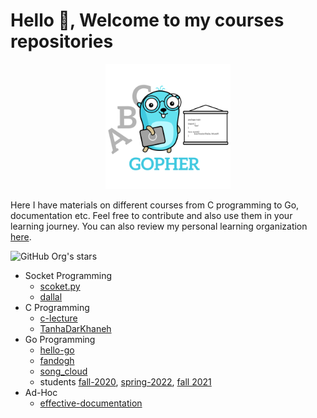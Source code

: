 # Hello 👋, Welcome to my courses repositories

<p align="center">
  <img height=200px src="https://github.com/cng-by-example/.github/raw/main/profile/img/banner.png"></img>
</p>

Here I have materials on different courses from C programming to Go,
documentation etc. Feel free to contribute and also use
them in your learning journey.
You can also review my personal learning organization [here](https://github.com/1995parham-learning).

![GitHub Org's stars](https://img.shields.io/github/stars/1995parham-teaching?style=social)

- Socket Programming
  - [scoket.py](https://github.com/1995parham-teaching/socket.py)
  - [dallal](https://github.com/1995parham-teaching/dallal)
- C Programming
  - [c-lecture](https://github.com/1995parham-teaching/c-lecture)
  - [TanhaDarKhaneh](https://github.com/1995parham-teaching/TanhaDarKhaneh)
- Go Programming
  - [hello-go](https://github.com/1995parham-teaching/hello-go)
  - [fandogh](https://github.com/1995parham-teaching/fandogh)
  - [song_cloud](https://github.com/1995parham-teaching/song_cloud)
  - students [fall-2020](https://github.com/1995parham-teaching/students-fall-2020),
    [spring-2022](https://github.com/1995parham-teaching/students-spring-2022),
    [fall 2021](https://github.com/1995parham-teaching/students-fall-2021)
- Ad-Hoc
  - [effective-documentation](https://github.com/1995parham-teaching/effective-documentation)
